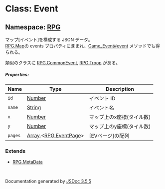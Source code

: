 # Class: Event

## Namespace: [RPG](RPG.md)

マップ[イベント]を構成する JSON データ。<br />
[RPG.Map](RPG.Map.md)の events プロパティに含まれ、[Game_Event#event](Game_Event.md#event---rpgevent) メソッドでも得られる。

類似のクラスに [RPG.CommonEvent](RPG.CommonEvent.md), [RPG.Troop](RPG.Troop.md) がある。

##### Properties:

| Name | Type | Description |
| --- | --- | --- |
| `id` | [Number](Number.md) | イベント ID |
| `name` | [String](String.md) | イベント名 |
| `x` | [Number](Number.md) | マップ上のx座標(タイル数) |
| `y` | [Number](Number.md) | マップ上のy座標(タイル数) |
| `pages` | [Array](Array.md).<[RPG.EventPage](RPG.EventPage.md)> | [EVページ]の配列 |


### Extends

* [RPG.MetaData](RPG.MetaData.md)

 <br>

  Documentation generated by [JSDoc 3.5.5](https://github.com/jsdoc3/jsdoc)
